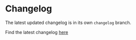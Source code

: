 # Changelog

The latest updated changelog is in its own `changelog` branch.

Find the latest changelog [here](https://github.com/centrifuge/apps/blob/changelog/CHANGELOG.md)
